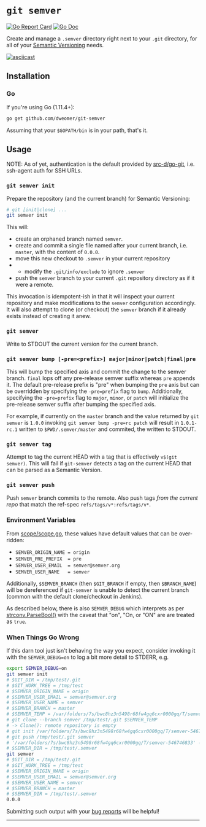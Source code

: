 
# `git semver`

[![Go Report Card](https://goreportcard.com/badge/github.com/dweomer/git-semver)](https://goreportcard.com/report/github.com/dweomer/git-semver)
[![Go Doc](https://godoc.org/github.com/dweomer/git-semver?status.svg)](https://godoc.org/github.com/dweomer/git-semver)

Create and manage a `.semver` directory right next to your `.git` directory, for all of your [Semantic Versioning][semver-web] needs.

[![asciicast](https://asciinema.org/a/238944.svg?autoplay=1)](https://asciinema.org/a/238944)

## Installation

### Go

If you're using Go (1.11.4+):

```bash
go get github.com/dweomer/git-semver
```

Assuming that your `$GOPATH/bin` is in your path, that's it.

## Usage

NOTE: As of yet, authentication is the default provided by [src-d/go-git](https://github.com/src-d/go-git), i.e. ssh-agent auth for SSH URLs.

### `git semver init`

Prepare the repository (and the current branch) for Semantic Versioning:

```bash
# git [init|clone] ...
git semver init
```

This will:
- create an orphaned branch named `semver`.
- create and commit a single file named after your current branch, i.e. `master`, with the content of `0.0.0`.
- move this new checkout to `.semver` in your current repository
- - modify the `.git/info/exclude` to ignore `.semver`
- push the `semver` branch to your current `.git` repository directory as if it were a remote.

This invocation is idempotent-ish in that it will inspect your current repository and make modifications to the `semver` configuration accordingly. It will also attempt to clone (or checkout) the `semver` branch if it already exists instead of creating it anew.

### `git semver`

Write to STDOUT the current version for the current branch.

### `git semver bump [-pre=<prefix>] major|minor|patch|final|pre`

This will bump the specified axis and commit the change to the semver branch. `final` lops off any pre-release semver suffix whereas `pre` appends it. The default pre-release prefix is "pre" when bumping the `pre` axis but can be overridden by specifying the `-pre=prefix` flag to `bump`. Additionally, specifying the `-pre=prefix` flag to `major`, `minor`, or `patch` will initialize the pre-release semver suffix after bumping the specified axis.

For example, if currently on the `master` branch and the value returned by `git semver` is `1.0.0` invoking `git semver bump -pre=rc patch` will result in `1.0.1-rc.1` written to `$PWD/.semver/master` and commited, the written to STDOUT.

### `git semver tag`

Attempt to tag the current HEAD with a tag that is effectively `v$(git semver)`. This will fail if `git-semver` detects a tag on the current HEAD that can be parsed as a Semantic Version.

### `git semver push`

Push `semver` branch commits to the remote. Also push tags _from the current repo_ that match the ref-spec `refs/tags/v*:refs/tags/v*`.

### Environment Variables

From [scope/scope.go](scope/scope.go), these values have default values that can be over-ridden:

- `SEMVER_ORIGIN_NAME = origin`
- `SEMVER_PRE_PREFIX  = pre`
- `SEMVER_USER_EMAIL  = semver@semver.org`
- `SEMVER_USER_NAME   = semver`



Additionally, `$SEMVER_BRANCH` (then `$GIT_BRANCH` if empty, then `$BRANCH_NAME`) will be dereferenced if `git-semver` is unable to detect the current branch (common with the default clone/checkout in Jenkins).

As described below, there is also `SEMVER_DEBUG` which interprets as per [strconv.ParseBool()](https://golang.org/pkg/strconv/#ParseBool) with the caveat that "on", "On, or "ON" are are treated as `true`.

### When Things Go Wrong

If this darn tool just isn't behaving the way you expect, consider invoking it with the `SEMVER_DEBUG=on` to log a bit more detail to STDERR, e.g.

```bash
export SEMVER_DEBUG=on
git semver init
# $GIT_DIR = /tmp/test/.git
# $GIT_WORK_TREE = /tmp/test
# $SEMVER_ORIGIN_NAME = origin
# $SEMVER_USER_EMAIL = semver@semver.org
# $SEMVER_USER_NAME = semver
# $SEMVER_BRANCH = master
# $SEMVER_TEMP = /var/folders/7s/bwc8hz3n5498r68fw4gq6cxr0000gq/T/semver-546746833
# git clone --branch semver /tmp/test/.git $SEMVER_TEMP
# -> Clone(): remote repository is empty
# git init /var/folders/7s/bwc8hz3n5498r68fw4gq6cxr0000gq/T/semver-546746833
# git push /tmp/test/.git semver
# '/var/folders/7s/bwc8hz3n5498r68fw4gq6cxr0000gq/T/semver-546746833' -> '/tmp/test/.semver'
# $SEMVER_DIR = /tmp/test/.semver
git semver
# $GIT_DIR = /tmp/test/.git
# $GIT_WORK_TREE = /tmp/test
# $SEMVER_ORIGIN_NAME = origin
# $SEMVER_USER_EMAIL = semver@semver.org
# $SEMVER_USER_NAME = semver
# $SEMVER_BRANCH = master
# $SEMVER_DIR = /tmp/test/.semver
0.0.0
```

Submitting such output with your [bug reports](https://github.com/dweomer/git-semver/issues) will be helpful!

---

[semver-web]: https://semver.org/ "Semantic Versioning"
[concourse-semver]: https://github.com/concourse/semver-resource "Concourse SemVer Resource"
